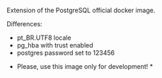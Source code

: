 Extension of the PostgreSQL official docker image. 

Differences:
- pt_BR.UTF8 locale
- pg_hba with trust enabled
- postgres password set to 123456

* Please, use this image only for development! *